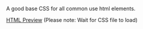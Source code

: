  A good base CSS for all common use html elements.

[HTML Preview](https://htmlpreview.github.io/?https://github.com/adamschricker/base-CSS/blob/main/examples.html)
(Please note: Wait for CSS file to load)
